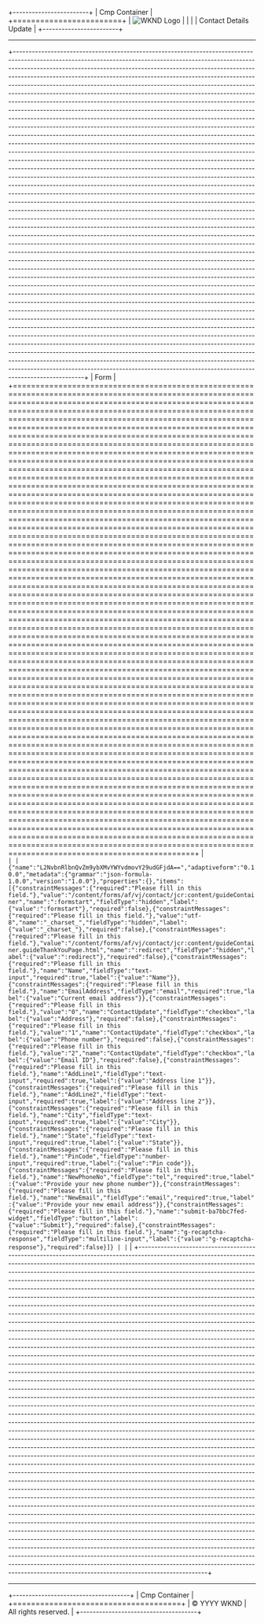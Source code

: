+------------------------+
| Cmp Container          |
+========================+
| ![WKND Logo][image0]   |
|                        |
| Contact Details Update |
+------------------------+

---

+----------------------------------------------------------------------------------------------------------------------------------------------------------------------------------------------------------------------------------------------------------------------------------------------------------------------------------------------------------------------------------------------------------------------------------------------------------------------------------------------------------------------------------------------------------------------------------------------------------------------------------------------------------------------------------------------------------------------------------------------------------------------------------------------------------------------------------------------------------------------------------------------------------------------------------------------------------------------------------------------------------------------------------------------------------------------------------------------------------------------------------------------------------------------------------------------------------------------------------------------------------------------------------------------------------------------------------------------------------------------------------------------------------------------------------------------------------------------------------------------------------------------------------------------------------------------------------------------------------------------------------------------------------------------------------------------------------------------------------------------------------------------------------------------------------------------------------------------------------------------------------------------------------------------------------------------------------------------------------------------------------------------------------------------------------------------------------------------------------------------------------------------------------------------------------------------------------------------------------------------------------------------------------------------------------------------------------------------------------------------------------------------------------------------------------------------------------------------------------------------------------------------------------------------------------------------------------------------------------------------------------------------------------------------------------------------------------------------------------------------------------------------------------------------------------------------------------------------------------------------------------------------------------------------------------------------------------------------------------------------------------------------------------------------------------------------------------------------------------------------------------------------------------------------------------------+
| Form                                                                                                                                                                                                                                                                                                                                                                                                                                                                                                                                                                                                                                                                                                                                                                                                                                                                                                                                                                                                                                                                                                                                                                                                                                                                                                                                                                                                                                                                                                                                                                                                                                                                                                                                                                                                                                                                                                                                                                                                                                                                                                                                                                                                                                                                                                                                                                                                                                                                                                                                                                                                                                                                                                                                                                                                                                                                                                                                                                                                                                                                                                                                                                                   |
+========================================================================================================================================================================================================================================================================================================================================================================================================================================================================================================================================================================================================================================================================================================================================================================================================================================================================================================================================================================================================================================================================================================================================================================================================================================================================================================================================================================================================================================================================================================================================================================================================================================================================================================================================================================================================================================================================================================================================================================================================================================================================================================================================================================================================================================================================================================================================================================================================================================================================================================================================================================================================================================================================================================================================================================================================================================================================================================================================================================================================================================================================================================================================================================================+
| ```                                                                                                                                                                                                                                                                                                                                                                                                                                                                                                                                                                                                                                                                                                                                                                                                                                                                                                                                                                                                                                                                                                                                                                                                                                                                                                                                                                                                                                                                                                                                                                                                                                                                                                                                                                                                                                                                                                                                                                                                                                                                                                                                                                                                                                                                                                                                                                                                                                                                                                                                                                                                                                                                                                                                                                                                                                                                                                                                                                                                                                                                                                                                                                                    |
| {"name":"L2NvbnRlbnQvZm9ybXMvYWYvdmovY29udGFjdA==","adaptiveform":"0.10.0","metadata":{"grammar":"json-formula-1.0.0","version":"1.0.0"},"properties":{},"items":[{"constraintMessages":{"required":"Please fill in this field."},"value":"/content/forms/af/vj/contact/jcr:content/guideContainer","name":":formstart","fieldType":"hidden","label":{"value":":formstart"},"required":false},{"constraintMessages":{"required":"Please fill in this field."},"value":"utf-8","name":"_charset_","fieldType":"hidden","label":{"value":"_charset_"},"required":false},{"constraintMessages":{"required":"Please fill in this field."},"value":"/content/forms/af/vj/contact/jcr:content/guideContainer.guideThankYouPage.html","name":":redirect","fieldType":"hidden","label":{"value":":redirect"},"required":false},{"constraintMessages":{"required":"Please fill in this field."},"name":"Name","fieldType":"text-input","required":true,"label":{"value":"Name"}},{"constraintMessages":{"required":"Please fill in this field."},"name":"EmailAddress","fieldType":"email","required":true,"label":{"value":"Current email address"}},{"constraintMessages":{"required":"Please fill in this field."},"value":"0","name":"ContactUpdate","fieldType":"checkbox","label":{"value":"Address"},"required":false},{"constraintMessages":{"required":"Please fill in this field."},"value":"1","name":"ContactUpdate","fieldType":"checkbox","label":{"value":"Phone number"},"required":false},{"constraintMessages":{"required":"Please fill in this field."},"value":"2","name":"ContactUpdate","fieldType":"checkbox","label":{"value":"Email ID"},"required":false},{"constraintMessages":{"required":"Please fill in this field."},"name":"AddLine1","fieldType":"text-input","required":true,"label":{"value":"Address line 1"}},{"constraintMessages":{"required":"Please fill in this field."},"name":"AddLine2","fieldType":"text-input","required":true,"label":{"value":"Address line 2"}},{"constraintMessages":{"required":"Please fill in this field."},"name":"City","fieldType":"text-input","required":true,"label":{"value":"City"}},{"constraintMessages":{"required":"Please fill in this field."},"name":"State","fieldType":"text-input","required":true,"label":{"value":"State"}},{"constraintMessages":{"required":"Please fill in this field."},"name":"PinCode","fieldType":"number-input","required":true,"label":{"value":"Pin code"}},{"constraintMessages":{"required":"Please fill in this field."},"name":"NewPhoneNo","fieldType":"tel","required":true,"label":{"value":"Provide your new phone number"}},{"constraintMessages":{"required":"Please fill in this field."},"name":"NewEmail","fieldType":"email","required":true,"label":{"value":"Provide your new email address"}},{"constraintMessages":{"required":"Please fill in this field."},"name":"submit-ba7bbc7fed-widget","fieldType":"button","label":{"value":"Submit"},"required":false},{"constraintMessages":{"required":"Please fill in this field."},"name":"g-recaptcha-response","fieldType":"multiline-input","label":{"value":"g-recaptcha-response"},"required":false}]} |
| ```                                                                                                                                                                                                                                                                                                                                                                                                                                                                                                                                                                                                                                                                                                                                                                                                                                                                                                                                                                                                                                                                                                                                                                                                                                                                                                                                                                                                                                                                                                                                                                                                                                                                                                                                                                                                                                                                                                                                                                                                                                                                                                                                                                                                                                                                                                                                                                                                                                                                                                                                                                                                                                                                                                                                                                                                                                                                                                                                                                                                                                                                                                                                                                                    |
+----------------------------------------------------------------------------------------------------------------------------------------------------------------------------------------------------------------------------------------------------------------------------------------------------------------------------------------------------------------------------------------------------------------------------------------------------------------------------------------------------------------------------------------------------------------------------------------------------------------------------------------------------------------------------------------------------------------------------------------------------------------------------------------------------------------------------------------------------------------------------------------------------------------------------------------------------------------------------------------------------------------------------------------------------------------------------------------------------------------------------------------------------------------------------------------------------------------------------------------------------------------------------------------------------------------------------------------------------------------------------------------------------------------------------------------------------------------------------------------------------------------------------------------------------------------------------------------------------------------------------------------------------------------------------------------------------------------------------------------------------------------------------------------------------------------------------------------------------------------------------------------------------------------------------------------------------------------------------------------------------------------------------------------------------------------------------------------------------------------------------------------------------------------------------------------------------------------------------------------------------------------------------------------------------------------------------------------------------------------------------------------------------------------------------------------------------------------------------------------------------------------------------------------------------------------------------------------------------------------------------------------------------------------------------------------------------------------------------------------------------------------------------------------------------------------------------------------------------------------------------------------------------------------------------------------------------------------------------------------------------------------------------------------------------------------------------------------------------------------------------------------------------------------------------------------+

---

+-------------------------------------+
| Cmp Container                       |
+=====================================+
| © YYYY WKND \| All rights reserved. |
+-------------------------------------+

[image0]: /content/forms/af/vj/contact/_jcr_content/container1/pageheader/image.coreimg.png/1687691523462/wknd-logo.png "Log"
